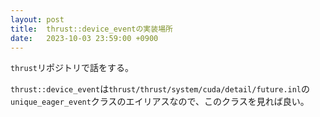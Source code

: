 ```yaml
---
layout: post
title:  thrust::device_eventの実装場所
date:   2023-10-03 23:59:00 +0900
---
```

`thrust`リポジトリで話をする。

`thrust::device_event`は`thrust/thrust/system/cuda/detail/future.inl`の`unique_eager_event`クラスのエイリアスなので、このクラスを見れば良い。

